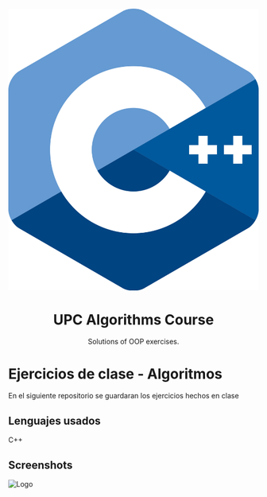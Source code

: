
<br />
<div align="center">
  <a href="https://github.com/AbrahamAyquipa/AlgoritmosEjercicios">
    <img src="./logo.png">
  </a>

  <h1 align="center">UPC Algorithms Course</h1>

  <p align="center">
    Solutions of OOP exercises.
  </p>
</div>

# Ejercicios de clase - Algoritmos 

En el siguiente repositorio se guardaran los ejercicios hechos en clase

## Lenguajes usados

C++

## Screenshots

![Logo](https://images.unsplash.com/photo-1555066931-4365d14bab8c?ixlib=rb-1.2.1&ixid=MnwxMjA3fDB8MHxwaG90by1wYWdlfHx8fGVufDB8fHx8&auto=format&fit=crop&w=1170&q=80)
